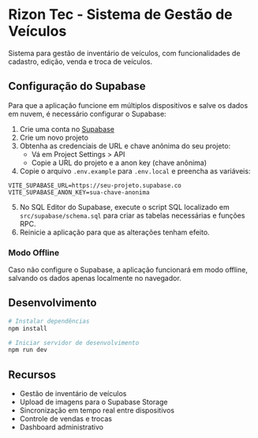 
# Rizon Tec - Sistema de Gestão de Veículos

Sistema para gestão de inventário de veículos, com funcionalidades de cadastro, edição, venda e troca de veículos.

## Configuração do Supabase

Para que a aplicação funcione em múltiplos dispositivos e salve os dados em nuvem, é necessário configurar o Supabase:

1. Crie uma conta no [Supabase](https://supabase.com/)
2. Crie um novo projeto
3. Obtenha as credenciais de URL e chave anônima do seu projeto:
   - Vá em Project Settings > API
   - Copie a URL do projeto e a anon key (chave anônima)
4. Copie o arquivo `.env.example` para `.env.local` e preencha as variáveis:

```
VITE_SUPABASE_URL=https://seu-projeto.supabase.co
VITE_SUPABASE_ANON_KEY=sua-chave-anonima
```

5. No SQL Editor do Supabase, execute o script SQL localizado em `src/supabase/schema.sql` para criar as tabelas necessárias e funções RPC.
6. Reinicie a aplicação para que as alterações tenham efeito.

### Modo Offline

Caso não configure o Supabase, a aplicação funcionará em modo offline, salvando os dados apenas localmente no navegador.

## Desenvolvimento

```bash
# Instalar dependências
npm install

# Iniciar servidor de desenvolvimento
npm run dev
```

## Recursos

- Gestão de inventário de veículos
- Upload de imagens para o Supabase Storage
- Sincronização em tempo real entre dispositivos
- Controle de vendas e trocas
- Dashboard administrativo
